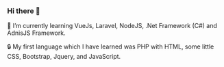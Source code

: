 ### Hi there 👋

 🌱 I’m currently learning VueJs, Laravel, NodeJS, .Net Framework (C#) and AdnisJS Framework.
 
 🔒 My first language which I have learned was PHP with HTML, some little CSS, Bootstrap, Jquery, and JavaScript.
